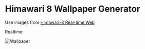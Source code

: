 # Himawari 8 Wallpaper Generator

Use images from [Himawari-8 Real-time Web](https://himawari8.nict.go.jp/)

Realtime:

![Wallpaper](https://waterti.me/000.png)
